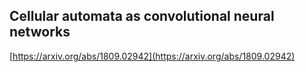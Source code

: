 ## Cellular automata as convolutional neural networks
  
  [https://arxiv.org/abs/1809.02942](https://arxiv.org/abs/1809.02942)
